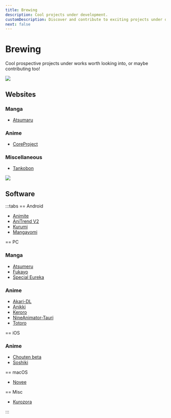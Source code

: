 ```yaml
---
title: Brewing
description: Cool projects under development.
customDescription: Discover and contribute to exciting projects under development! Enhance your manga and anime experience with these upcoming websites and software.
next: false
---
```

# Brewing
Cool prospective projects under works worth looking into, or maybe contributing too!
<br>

![](/banner/sites.png)

## Websites

### Manga
- [Atsumaru](https://atsu.moe/) <Badge type="info" icon="i-octicon-mark-github" text="Github" link="https://github.com/TheUndo/Atsumaru" /><Badge type="info" text="Mangasee" />

### Anime
- [CoreProject](https://coreproject.moe/anime) <Badge type="info" icon="i-octicon-mark-github" text="Github" link="https://github.com/baseplate-admin/CoreProject" />

### Miscellaneous
- [Tankobon](https://tankobon.net/) <Badge type="info" icon="i-octicon-mark-github" text="Github" link="https://github.com/crxssed7/tankobon" />


![](/banner/software.png)

## Software

:::tabs
== Android

- [Animite](https://github.com/imashnake0/Animite)
- [AniTrend V2](https://github.com/AniTrend/anitrend-v2)
- [Kurumi](https://play.google.com/store/apps/details?id=com.subrotokumar.kurumi)
- [Mangayomi](https://github.com/kodjodevf/mangayomi)

== PC

### Manga
- [Atsumeru](https://github.com/AtsumeruDev/Atsumeru) <Badge type="info" icon="i-octicon-globe" text="Web" link="https://atsumeru.xyz/" />
- [Fukayo](https://github.com/JiPaix/Fukayo/)
- [Special Eureka](https://github.com/tonymushah/special-eureka)

### Anime
- [Akari-DL](https://github.com/keisanng/akari-dl/)
- [Anikki](https://github.com/Kylart/Anikki)
- [Keroro](https://github.com/hotsno/keroro)
- [NineAnimator-Tauri](https://github.com/Layendan/NineAnimator-Tauri)
- [Totoro](https://github.com/insomniachi/Totoro)


== iOS

### Anime
- [Chouten beta](https://testflight.apple.com/join/Cg1rAPB8)
- [Soshiki](https://github.com/soshikimoe/soshiki-ios)

== macOS

- [Novee](https://github.com/ZhichGaming/Novee)

== Misc
- [Kurozora](https://kurozora.app/welcome) <Badge type="tip" icon="i-logos-apple-app-store" text="iOS" link="https://github.com/Kurozora/kurozora-app" /><Badge type="tip" icon="i-logos-android-icon" text="Android" link="https://github.com/Kurozora/kurozora-android" /><Badge type="tip" icon="i-logos-firefox" text="Firefox" link="https://addons.mozilla.org/en-US/firefox/addon/anime-watch-parties/" /><Badge type="tip" icon="i-logos-discord-icon" text="Discord" link="https://github.com/Kurozora/kurozora-discord-bot" />

:::
